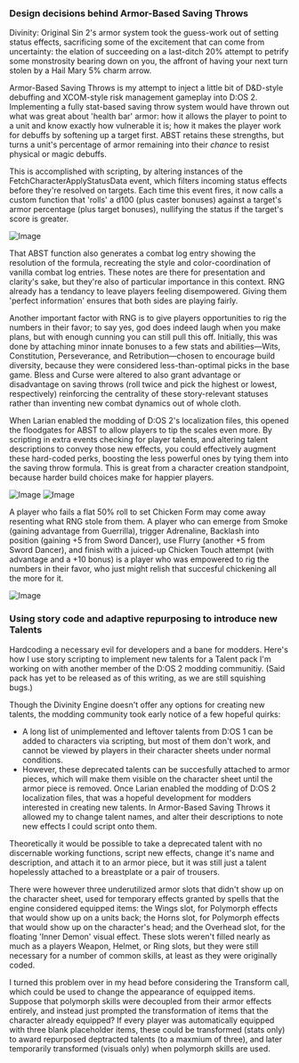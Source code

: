 ### Design decisions behind Armor-Based Saving Throws

Divinity: Original Sin 2's armor system took the guess-work out of setting status effects, sacrificing some of the excitement that can come from uncertainty: the elation of succeeding on a last-ditch 20% attempt to petrify some monstrosity bearing down on you, the affront of having your next turn stolen by a Hail Mary 5% charm arrow.

Armor-Based Saving Throws is my attempt to inject a little bit of D&D-style debuffing and XCOM-style risk management gameplay into D:OS 2. Implementing a fully stat-based saving throw system would have thrown out what was great about 'health bar' armor: how it allows the player to point to a unit and know exactly how vulnerable it is; how it makes the player work for debuffs by softening up a target first. ABST retains these strengths, but turns a unit's percentage of armor remaining into their _chance_ to resist physical or magic debuffs. 

This is accomplished with scripting, by altering instances of the FetchCharacterApplyStatusData event, which filters incoming status effects before they're resolved on targets. Each time this event fires, it now calls a custom function that 'rolls' a d100 (plus caster bonuses) against a target's armor percentage (plus target bonuses), nullifying the status if the target's score is greater.

![Image](https://i.imgur.com/LREhPza.jpg)

That ABST function also generates a combat log entry showing the resolution of the formula, recreating the style and color-coordination of vanilla combat log entries. These notes are there for presentation and clarity's sake, but they're also of particular importance in this context. RNG already has a tendancy to leave players feeling disempowered. Giving them 'perfect information' ensures that both sides are playing fairly.

Another important factor with RNG is to give players opportunities to rig the numbers in their favor; to say yes, god does indeed laugh when you make plans, but with enough cunning you can still pull this off. Initially, this was done by attaching minor innate bonuses to a few stats and abilities—Wits, Constitution, Perseverance, and Retribution—chosen to encourage build diversity, because they were considered less-than-optimal picks in the base game. Bless and Curse were altered to also grant advantage or disadvantage on saving throws (roll twice and pick the highest or lowest, respectively) reinforcing the centrality of these story-relevant statuses rather than inventing new combat dynamics out of whole cloth.

When Larian enabled the modding of D:OS 2's localization files, this opened the floodgates for ABST to allow players to tip the scales even more. By scripting in extra events checking for player talents, and altering talent descriptions to convey those new effects, you could effectively augment these hard-coded perks, boosting the less powerful ones by tying them into the saving throw formula. This is great from a character creation standpoint, because harder build choices make for happier players.

![Image](https://i.imgur.com/0UVQHHi.jpg)
![Image](https://i.imgur.com/xn2iCVZ.jpg)

A player who fails a flat 50% roll to set Chicken Form may come away resenting what RNG stole from them. A player who can emerge from Smoke (gaining advantage from Guerrilla), trigger Adrenaline, Backlash into position (gaining +5 from Sword Dancer), use Flurry (another +5 from Sword Dancer), and finish with a juiced-up Chicken Touch attempt (with advantage and a +10 bonus) is a player who was empowered to rig the numbers in their favor, who just might relish that succesful chickening all the more for it.

![Image](https://i.imgur.com/5u0llvb.jpg)

### Using story code and adaptive repurposing to introduce new Talents

Hardcoding a necessary evil for developers and a bane for modders. Here's how I use story scripting to implement new talents for a Talent pack I'm working on with another member of the D:OS 2 modding communitiy. (Said pack has yet to be released as of this writing, as we are still squishing bugs.)

Though the Divinity Engine doesn't offer any options for creating new talents, the modding community took early notice of a few hopeful quirks:
 * A long list of unimplemented and leftover talents from D:OS 1 can be added to characters via scripting, but most of them don't work, and cannot be viewed by players in their character sheets under normal conditions.
 * However, these deprecated talents can be succesfully attached to armor pieces, which will make them visible on the character sheet until the armor piece is removed.
Once Larian enabled the modding of D:OS 2 localization files, that was a hopeful development for modders interested in creating new talents. In Armor-Based Saving Throws it allowed my to change talent names, and alter their descriptions to note new effects I could script onto them.

Theoretically it would be possible to take a deprecated talent with no discernable working functions, script new effects, change it's name and description, and attach it to an armor piece, but it was still just a talent hopelessly attached to a breastplate or a pair of trousers. 

There were however three underutilized armor slots that didn't show up on the character sheet, used for temporary effects granted by spells that the engine considered equipped items: the Wings slot, for Polymorph effects that would show up on a units back; the Horns slot, for Polymorph effects that would show up on the character's head; and the Overhead slot, for the floating 'Inner Demon' visual effect. These slots weren't filled nearly as much as a players Weapon, Helmet, or Ring slots, but they were still necessary for a number of common skills, at least as they were originally coded.

I turned this problem over in my head before considering the Transform call, which could be used to change the appearance of equipped items. Suppose that polymorph skills were decoupled from their armor effects entirely, and instead just prompted the transformation of items that the character already equipped? If every player was automatically equipped with three blank placeholder items, these could be transformed (stats only) to award repurposed deptracted talents (to a maxmium of three), and later temporarily transformed (visuals only) when polymorph skills are used.


 

